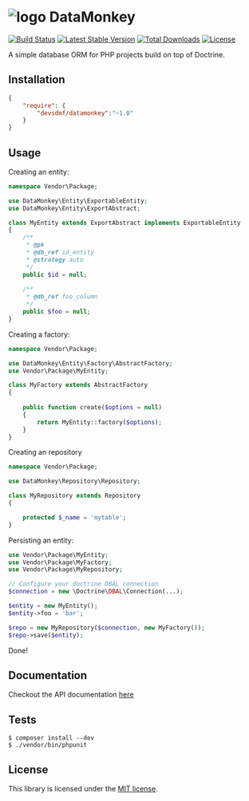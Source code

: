 # ![logo](https://i.imgur.com/TYpSNO7.png) DataMonkey

[![Build Status](https://travis-ci.org/devsdmf/datamonkey.svg?branch=master)](https://travis-ci.org/devsdmf/datamonkey)
[![Latest Stable Version](https://poser.pugx.org/devsdmf/datamonkey/v/stable.svg)](https://packagist.org/packages/devsdmf/datamonkey)
[![Total Downloads](https://poser.pugx.org/devsdmf/datamonkey/downloads.svg)](https://packagist.org/packages/devsdmf/datamonkey)
[![License](https://poser.pugx.org/devsdmf/datamonkey/license.svg)](https://packagist.org/packages/devsdmf/datamonkey)

A simple database ORM for PHP projects build on top of Doctrine.

Installation
------------

```json
{
    "require": {
        "devsdmf/datamonkey":"~1.0"
    }
}
```

Usage
-----

Creating an entity:

```php
namespace Vendor\Package;

use DataMonkey\Entity\ExportableEntity;
use DataMonkey\Entity\ExportAbstract;

class MyEntity extends ExportAbstract implements ExportableEntity
{
    /**
     * @pk
     * @db_ref id_entity
     * @strategy auto
     */
    public $id = null;
    
    /**
     * @db_ref foo_column
     */
    public $foo = null;
}
```

Creating a factory:

```php
namespace Vendor\Package;

use DataMonkey\Entity\Factory\AbstractFactory;
use Vendor\Package\MyEntity;

class MyFactory extends AbstractFactory
{
    
    public function create($options = null)
    {
        return MyEntity::factory($options);
    }
}
```

Creating an repository

```php
namespace Vendor\Package;

use DataMonkey\Repository\Repository;

class MyRepository extends Repository
{

    protected $_name = 'mytable';
}
```

Persisting an entity:

```php
use Vendor\Package\MyEntity;
use Vendor\Package\MyFactory;
use Vendor\Package\MyRepository;

// Configure your doctrine DBAL connection
$connection = new \Doctrine\DBAL\Connection(...);

$entity = new MyEntity();
$entity->foo = 'bar';

$repo = new MyRepository($connection, new MyFactory());
$repo->save($entity);
```

Done!

Documentation
-------------

Checkout the API documentation [here](https://devsdmf.github.io/datamonkey)

Tests
-----

```
$ composer install --dev
$ ./vendor/bin/phpunit
```

License
-------

This library is licensed under the [MIT license](LICENSE).